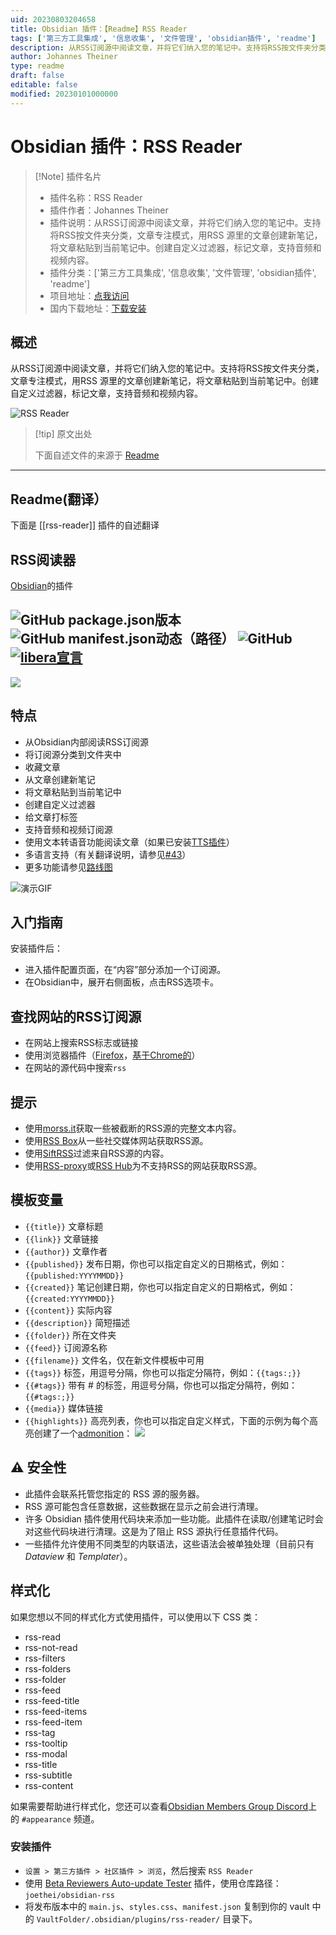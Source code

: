 ```yaml
---
uid: 20230803204658
title: Obsidian 插件：【Readme】RSS Reader
tags: ['第三方工具集成', '信息收集', '文件管理', 'obsidian插件', 'readme']
description: 从RSS订阅源中阅读文章，并将它们纳入您的笔记中。支持将RSS按文件夹分类，文章专注模式，用RSS 源里的文章创建新笔记，将文章粘贴到当前笔记中。创建自定义过滤器，标记文章，支持音频和视频内容。
author: Johannes Theiner
type: readme
draft: false
editable: false
modified: 20230101000000
---
```


# Obsidian 插件：RSS Reader

> [!Note] 插件名片
> - 插件名称：RSS Reader
> - 插件作者：Johannes Theiner
> - 插件说明：从RSS订阅源中阅读文章，并将它们纳入您的笔记中。支持将RSS按文件夹分类，文章专注模式，用RSS 源里的文章创建新笔记，将文章粘贴到当前笔记中。创建自定义过滤器，标记文章，支持音频和视频内容。
> - 插件分类：['第三方工具集成', '信息收集', '文件管理', 'obsidian插件', 'readme']
> - 项目地址：[点我访问](https://github.com/joethei/obsidian-rss)
> - 国内下载地址：[下载安装](https://pkmer.cn/products/plugin/pluginMarket/?rss-reader)

## 概述

从RSS订阅源中阅读文章，并将它们纳入您的笔记中。支持将RSS按文件夹分类，文章专注模式，用RSS 源里的文章创建新笔记，将文章粘贴到当前笔记中。创建自定义过滤器，标记文章，支持音频和视频内容。

![RSS Reader](https://cdn.pkmer.cn/covers/rss-reader.PNG!pkmer)

> [!tip] 原文出处
> 
>下面自述文件的来源于 [Readme](https://ghproxy.net/https://raw.githubusercontent.com/joethei/obsidian-rss/master/README.md)
> 

---

## Readme(翻译）

下面是 [[rss-reader]] 插件的自述翻译


## RSS阅读器
[Obsidian](https://obsidian.md)的插件

![GitHub package.json版本](https://img.shields.io/github/package-json/v/joethei/obsidian-rss)
![GitHub manifest.json动态（路径）](https://img.shields.io/github/manifest-json/minAppVersion/joethei/obsidian-rss?label=lowest%20supported%20app%20version)
![GitHub](https://img.shields.io/github/license/joethei/obsidian-rss)
[![libera宣言](https://img.shields.io/badge/libera-manifesto-lightgrey.svg)](https://liberamanifesto.com)
---
![](https://i.joethei.space/obsidian-rss.png)

## 特点
- 从Obsidian内部阅读RSS订阅源
- 将订阅源分类到文件夹中
- 收藏文章
- 从文章创建新笔记
- 将文章粘贴到当前笔记中
- 创建自定义过滤器
- 给文章打标签
- 支持音频和视频订阅源
- 使用文本转语音功能阅读文章（如果已安装[TTS插件](https://github.com/joethei/obsidian-tts)）
- 多语言支持（有关翻译说明，请参见[#43](https://github.com/joethei/obsidian-rss/issues/43)）
- 更多功能请参见[路线图](https://github.com/joethei/obsidian-rss/projects/1)

![演示GIF](https://i.joethei.space/QQATWu36eC.gif)

## 入门指南

安装插件后：

- 进入插件配置页面，在“内容”部分添加一个订阅源。
- 在Obsidian中，展开右侧面板，点击RSS选项卡。

## 查找网站的RSS订阅源

- 在网站上搜索RSS标志或链接
- 使用浏览器插件（[Firefox](https://addons.mozilla.org/en-US/firefox/addon/awesome-rss/)，[基于Chrome的](https://chrome.google.com/webstore/detail/get-rss-feed-url/kfghpdldaipanmkhfpdcjglncmilendn)）
- 在网站的源代码中搜索`rss`

## 提示
- 使用[morss.it](https://morss.it/)获取一些被截断的RSS源的完整文本内容。
- 使用[RSS Box](https://rssbox.herokuapp.com/)从一些社交媒体网站获取RSS源。
- 使用[SiftRSS](https://siftrss.com/)过滤来自RSS源的内容。
- 使用[RSS-proxy](https://github.com/damoeb/rss-proxy/)或[RSS Hub](https://github.com/DIYgod/RSSHub)为不支持RSS的网站获取RSS源。

## 模板变量
- `{{title}}` 文章标题
- `{{link}}` 文章链接
- `{{author}}` 文章作者
- `{{published}}` 发布日期，你也可以指定自定义的日期格式，例如：`{{published:YYYYMMDD}}`
- `{{created}}` 笔记创建日期，你也可以指定自定义的日期格式，例如：`{{created:YYYYMMDD}}`
- `{{content}}` 实际内容
- `{{description}}` 简短描述
- `{{folder}}` 所在文件夹
- `{{feed}}` 订阅源名称
- `{{filename}}` 文件名，仅在新文件模板中可用
- `{{tags}}` 标签，用逗号分隔，你也可以指定分隔符，例如：`{{tags:;}}`
- `{{#tags}}` 带有 # 的标签，用逗号分隔，你也可以指定分隔符，例如：`{{#tags:;}}`
- `{{media}}` 媒体链接
- `{{highlights}}` 高亮列表，你也可以指定自定义样式，下面的示例为每个高亮创建了一个[admonition](https://github.com/valentine195/obsidian-admonition)：
    ![](https://i.joethei.space/obsidian-rss-highlight-syntax.png)

## ⚠ 安全性
- 此插件会联系托管您指定的 RSS 源的服务器。
- RSS 源可能包含任意数据，这些数据在显示之前会进行清理。
- 许多 Obsidian 插件使用代码块来添加一些功能。此插件在读取/创建笔记时会对这些代码块进行清理。这是为了阻止 RSS 源执行任意插件代码。
- 一些插件允许使用不同类型的内联语法，这些语法会被单独处理（目前只有 _Dataview_ 和 _Templater_）。

## 样式化
如果您想以不同的样式化方式使用插件，可以使用以下 CSS 类：

- rss-read
- rss-not-read
- rss-filters
- rss-folders
- rss-folder
- rss-feed
- rss-feed-title
- rss-feed-items
- rss-feed-item
- rss-tag
- rss-tooltip
- rss-modal
- rss-title
- rss-subtitle
- rss-content

如果需要帮助进行样式化，您还可以查看[Obsidian Members Group Discord](https://obsidian.md/community)上的 `#appearance` 频道。

### 安装插件
- `设置 > 第三方插件 > 社区插件 > 浏览`，然后搜索 `RSS Reader`
- 使用 [Beta Reviewers Auto-update Tester](https://github.com/TfTHacker/obsidian42-brat) 插件，使用仓库路径：`joethei/obsidian-rss`
- 将发布版本中的 `main.js`、`styles.css`、`manifest.json` 复制到你的 vault 中的 `VaultFolder/.obsidian/plugins/rss-reader/` 目录下。




